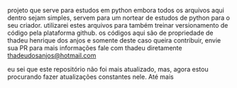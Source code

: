 projeto que serve para estudos em python
embora todos os arquivos aqui dentro sejam simples, servem para um nortear de estudos de python para o seu criador.
utilizarei estes arquivos para também treinar versionamento de código pela plataforma github.
os códigos aqui são de propriedade de thadeu henrique dos anjos e somente deste
caso queira contribuir, envie sua PR
para mais informações fale com thadeu diretamente
thadeudosanjos@hotmail.com

eu sei que este repositório não foi mais atualizado, mas, agora estou procurando fazer atualizações constantes nele.
Até mais